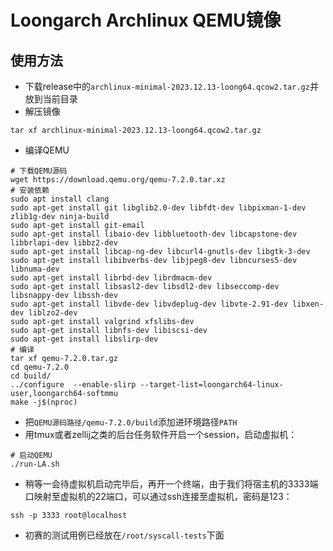 # Loongarch Archlinux QEMU镜像

## 使用方法

- 下载release中的`archlinux-minimal-2023.12.13-loong64.qcow2.tar.gz`并放到当前目录
- 解压镜像
```shell
tar xf archlinux-minimal-2023.12.13-loong64.qcow2.tar.gz
```
- 编译QEMU
```shell
# 下载QEMU源码
wget https://download.qemu.org/qemu-7.2.0.tar.xz
# 安装依赖
sudo apt install clang
sudo apt-get install git libglib2.0-dev libfdt-dev libpixman-1-dev zlib1g-dev ninja-build
sudo apt-get install git-email
sudo apt-get install libaio-dev libbluetooth-dev libcapstone-dev libbrlapi-dev libbz2-dev
sudo apt-get install libcap-ng-dev libcurl4-gnutls-dev libgtk-3-dev
sudo apt-get install libibverbs-dev libjpeg8-dev libncurses5-dev libnuma-dev
sudo apt-get install librbd-dev librdmacm-dev
sudo apt-get install libsasl2-dev libsdl2-dev libseccomp-dev libsnappy-dev libssh-dev
sudo apt-get install libvde-dev libvdeplug-dev libvte-2.91-dev libxen-dev liblzo2-dev
sudo apt-get install valgrind xfslibs-dev 
sudo apt-get install libnfs-dev libiscsi-dev
sudo apt-get install libslirp-dev
# 编译
tar xf qemu-7.2.0.tar.gz
cd qemu-7.2.0
cd build/
../configure  --enable-slirp --target-list=loongarch64-linux-user,loongarch64-softmmu 
make -j$(nproc)
```
- 把`QEMU源码路径/qemu-7.2.0/build`添加进环境路径`PATH`
- 用tmux或者zellij之类的后台任务软件开启一个session，启动虚拟机：
```shell
# 启动QEMU
./run-LA.sh
```
- 稍等一会待虚拟机启动完毕后，再开一个终端，由于我们将宿主机的3333端口映射至虚拟机的22端口，可以通过ssh连接至虚拟机，密码是123：
```shell
ssh -p 3333 root@localhost
```
- 初赛的测试用例已经放在`/root/syscall-tests`下面